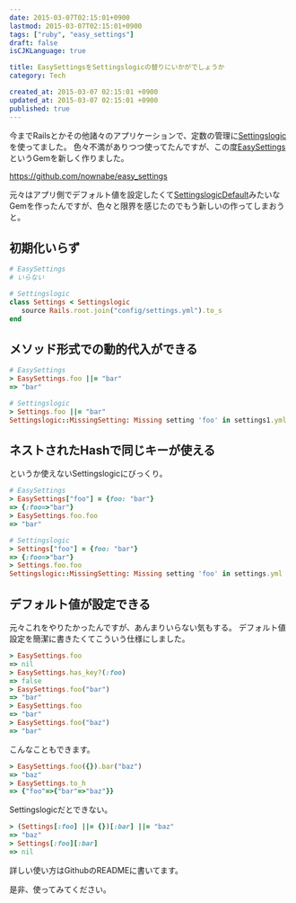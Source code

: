 ```yaml
---
date: 2015-03-07T02:15:01+0900
lastmod: 2015-03-07T02:15:01+0900
tags: ["ruby", "easy_settings"]
draft: false
isCJKLanguage: true

title: EasySettingsをSettingslogicの替りにいかがでしょうか
category: Tech

created_at: 2015-03-07 02:15:01 +0900
updated_at: 2015-03-07 02:15:01 +0900
published: true
---
```


今までRailsとかその他諸々のアプリケーションで、定数の管理に[Settingslogic](https://github.com/settingslogic/settingslogic)を使ってました。
色々不満がありつつ使ってたんですが、この度[EasySettings](https://rubygems.org/gems/easy_settings)というGemを新しく作りました。

https://github.com/nownabe/easy_settings

元々はアプリ側でデフォルト値を設定したくて[SettingslogicDefault](https://rubygems.org/gems/settingslogic_default)みたいなGemを作ったんですが、色々と限界を感じたのでもう新しいの作ってしまおうと。

## 初期化いらず
```ruby
# EasySettings
# いらない

# Settingslogic
class Settings < Settingslogic
   source Rails.root.join("config/settings.yml").to_s
end
```

## メソッド形式での動的代入ができる
```ruby
# EasySettings
> EasySettings.foo ||= "bar"
=> "bar"

# Settingslogic
> Settings.foo ||= "bar"
Settingslogic::MissingSetting: Missing setting 'foo' in settings1.yml
```

## ネストされたHashで同じキーが使える
というか使えないSettingslogicにびっくり。

```ruby
# EasySettings
> EasySettings["foo"] = {foo: "bar"}
=> {:foo=>"bar"}
> EasySettings.foo.foo
=> "bar"

# Settingslogic
> Settings["foo"] = {foo: "bar"}
=> {:foo=>"bar"}
> Settings.foo.foo
Settingslogic::MissingSetting: Missing setting 'foo' in settings.yml
```

## デフォルト値が設定できる
元々これをやりたかったんですが、あんまりいらない気もする。
デフォルト値設定を簡潔に書きたくてこういう仕様にしました。

```ruby
> EasySettings.foo
=> nil
> EasySettings.has_key?(:foo)
=> false
> EasySettings.foo("bar")
=> "bar"
> EasySettings.foo
=> "bar"
> EasySettings.foo("baz")
=> "bar"
```

こんなこともできます。

```ruby
> EasySettings.foo({}).bar("baz")
=> "baz"
> EasySettings.to_h
=> {"foo"=>{"bar"=>"baz"}}
```

Settingslogicだとできない。

```ruby
> (Settings[:foo] ||= {})[:bar] ||= "baz"
=> "baz"
> Settings[:foo][:bar]
=> nil
```

詳しい使い方はGithubのREADMEに書いてます。

是非、使ってみてください。
